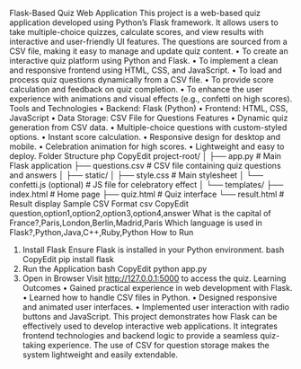 Flask-Based Quiz Web Application
This project is a web-based quiz application developed using Python’s Flask framework. It allows users to take multiple-choice quizzes, calculate scores, and view results with interactive and user-friendly UI features. The questions are sourced from a CSV file, making it easy to manage and update quiz content.
•	To create an interactive quiz platform using Python and Flask.
•	To implement a clean and responsive frontend using HTML, CSS, and JavaScript.
•	To load and process quiz questions dynamically from a CSV file.
•	To provide score calculation and feedback on quiz completion.
•	To enhance the user experience with animations and visual effects (e.g., confetti on high scores).
Tools and Technologies
•	Backend: Flask (Python)
•	Frontend: HTML, CSS, JavaScript
•	Data Storage: CSV File for Questions
Features
•	Dynamic quiz generation from CSV data.
•	Multiple-choice questions with custom-styled options.
•	Instant score calculation.
•	Responsive design for desktop and mobile.
•	Celebration animation for high scores.
•	Lightweight and easy to deploy.
Folder Structure
php
CopyEdit
project-root/
│
├── app.py                     # Main Flask application
├── questions.csv              # CSV file containing quiz questions and answers
│
├── static/
│   ├── style.css              # Main stylesheet
│   └── confetti.js (optional) # JS file for celebratory effect
│
└── templates/
    ├── index.html             # Home page
    ├── quiz.html              # Quiz interface
    └── result.html            # Result display
Sample CSV Format
csv
CopyEdit
question,option1,option2,option3,option4,answer
What is the capital of France?,Paris,London,Berlin,Madrid,Paris
Which language is used in Flask?,Python,Java,C++,Ruby,Python
How to Run
1.	Install Flask
Ensure Flask is installed in your Python environment.
bash
CopyEdit
pip install flask
2.	Run the Application
bash
CopyEdit
python app.py
3.	Open in Browser
Visit http://127.0.0.1:5000 to access the quiz.
Learning Outcomes
•	Gained practical experience in web development with Flask.
•	Learned how to handle CSV files in Python.
•	Designed responsive and animated user interfaces.
•	Implemented user interaction with radio buttons and JavaScript.
This project demonstrates how Flask can be effectively used to develop interactive web applications. It integrates frontend technologies and backend logic to provide a seamless quiz-taking experience. The use of CSV for question storage makes the system lightweight and easily extendable.

